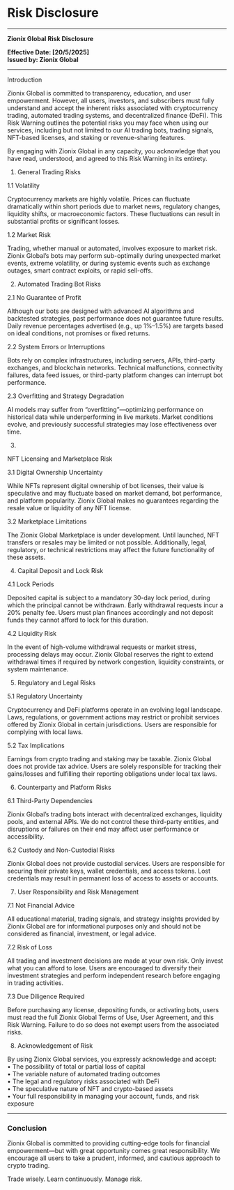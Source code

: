 # Risk Disclosure

***

**Zionix Global Risk Disclosure**

**Effective Date: \[20/5/2025]**
\
**Issued by: Zionix Global**

***

Introduction

Zionix Global is committed to transparency, education, and user empowerment. However, all users, investors, and subscribers must fully understand and accept the inherent risks associated with cryptocurrency trading, automated trading systems, and decentralized finance (DeFi). This Risk Warning outlines the potential risks you may face when using our services, including but not limited to our AI trading bots, trading signals, NFT-based licenses, and staking or revenue-sharing features.

By engaging with Zionix Global in any capacity, you acknowledge that you have read, understood, and agreed to this Risk Warning in its entirety.



1. General Trading Risks

1.1 Volatility

Cryptocurrency markets are highly volatile. Prices can fluctuate dramatically within short periods due to market news, regulatory changes, liquidity shifts, or macroeconomic factors. These fluctuations can result in substantial profits or significant losses.

1.2 Market Risk

Trading, whether manual or automated, involves exposure to market risk. Zionix Global’s bots may perform sub-optimally during unexpected market events, extreme volatility, or during systemic events such as exchange outages, smart contract exploits, or rapid sell-offs.



2. Automated Trading Bot Risks

2.1 No Guarantee of Profit

Although our bots are designed with advanced AI algorithms and backtested strategies, past performance does not guarantee future results. Daily revenue percentages advertised (e.g., up 1%–1.5%) are targets based on ideal conditions, not promises or fixed returns.

2.2 System Errors or Interruptions

Bots rely on complex infrastructures, including servers, APIs, third-party exchanges, and blockchain networks. Technical malfunctions, connectivity failures, data feed issues, or third-party platform changes can interrupt bot performance.

2.3 Overfitting and Strategy Degradation

AI models may suffer from “overfitting”—optimizing performance on historical data while underperforming in live markets. Market conditions evolve, and previously successful strategies may lose effectiveness over time.



3.

NFT Licensing and Marketplace Risk

3.1 Digital Ownership Uncertainty

While NFTs represent digital ownership of bot licenses, their value is speculative and may fluctuate based on market demand, bot performance, and platform popularity. Zionix Global makes no guarantees regarding the resale value or liquidity of any NFT license.

3.2 Marketplace Limitations

The Zionix Global Marketplace is under development. Until launched, NFT transfers or resales may be limited or not possible. Additionally, legal, regulatory, or technical restrictions may affect the future functionality of these assets.



4. Capital Deposit and Lock Risk

4.1 Lock Periods

Deposited capital is subject to a mandatory 30-day lock period, during which the principal cannot be withdrawn. Early withdrawal requests incur a 20% penalty fee. Users must plan finances accordingly and not deposit funds they cannot afford to lock for this duration.

4.2 Liquidity Risk

In the event of high-volume withdrawal requests or market stress, processing delays may occur. Zionix Global reserves the right to extend withdrawal times if required by network congestion, liquidity constraints, or system maintenance.



5. Regulatory and Legal Risks

5.1 Regulatory Uncertainty

Cryptocurrency and DeFi platforms operate in an evolving legal landscape. Laws, regulations, or government actions may restrict or prohibit services offered by Zionix Global in certain jurisdictions. Users are responsible for complying with local laws.

5.2 Tax Implications

Earnings from crypto trading and staking may be taxable. Zionix Global does not provide tax advice. Users are solely responsible for tracking their gains/losses and fulfilling their reporting obligations under local tax laws.



6. Counterparty and Platform Risks

6.1 Third-Party Dependencies

Zionix Global’s trading bots interact with decentralized exchanges, liquidity pools, and external APIs. We do not control these third-party entities, and disruptions or failures on their end may affect user performance or accessibility.

6.2 Custody and Non-Custodial Risks

Zionix Global does not provide custodial services. Users are responsible for securing their private keys, wallet credentials, and access tokens. Lost credentials may result in permanent loss of access to assets or accounts.



7. User Responsibility and Risk Management

7.1 Not Financial Advice

All educational material, trading signals, and strategy insights provided by Zionix Global are for informational purposes only and should not be considered as financial, investment, or legal advice.

7.2 Risk of Loss

All trading and investment decisions are made at your own risk. Only invest what you can afford to lose. Users are encouraged to diversify their investment strategies and perform independent research before engaging in trading activities.

7.3 Due Diligence Required

Before purchasing any license, depositing funds, or activating bots, users must read the full Zionix Global Terms of Use, User Agreement, and this Risk Warning. Failure to do so does not exempt users from the associated risks.



8. Acknowledgement of Risk

By using Zionix Global services, you expressly acknowledge and accept:
\
• The possibility of total or partial loss of capital
\
• The variable nature of automated trading outcomes
\
• The legal and regulatory risks associated with DeFi
\
• The speculative nature of NFT and crypto-based assets
\
• Your full responsibility in managing your account, funds, and risk exposure

***

### Conclusion

Zionix Global is committed to providing cutting-edge tools for financial empowerment—but with great opportunity comes great responsibility. We encourage all users to take a prudent, informed, and cautious approach to crypto trading.

Trade wisely. Learn continuously. Manage risk.
